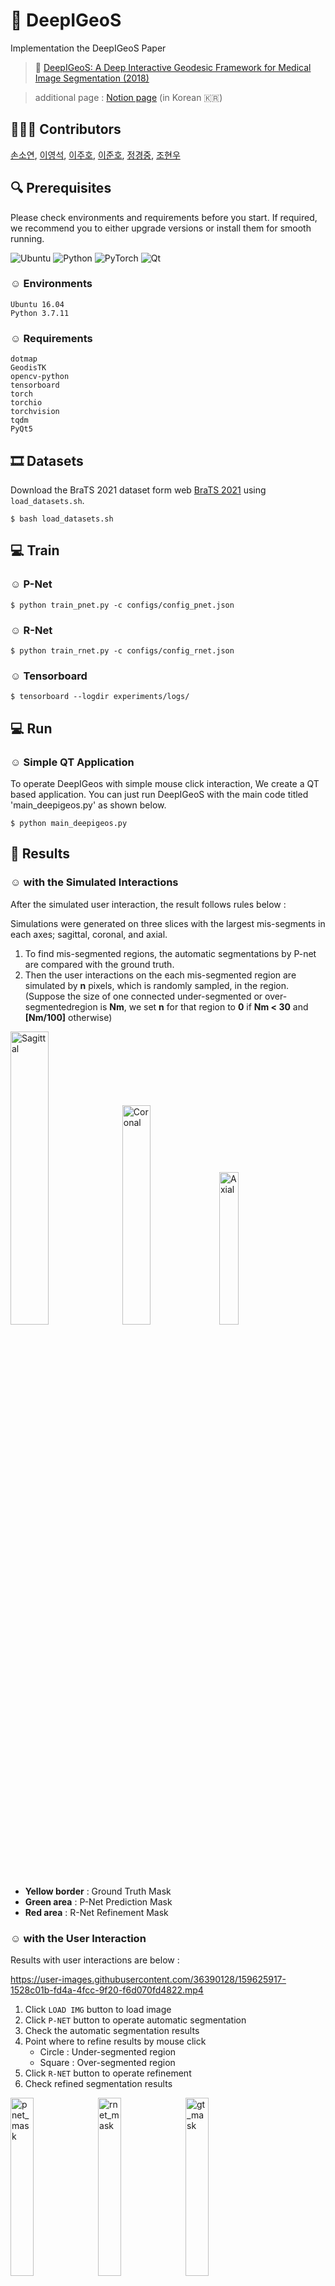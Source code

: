 # :brain: DeepIGeoS
Implementation the DeepIGeoS Paper
> :page_facing_up: [DeepIGeoS: A Deep Interactive Geodesic Framework for Medical Image Segmentation (2018)](https://ieeexplore.ieee.org/abstract/document/8370732)
 
> additional page : [Notion page](https://www.notion.so/modulabs/HIT-LAB-783449555af449f89c0b2f2dc4a5a72b?p=9f00609e62a24d32af95a7416703119f) (in Korean :kr:) 

## 👨🏻‍💻 Contributors
[손소연](https://github.com/soyounson), [이영석](https://github.com/younnggsuk), [이주호](https://github.com/wngh577), [이준호](https://github.com/junhoning), [정경중](https://github.com/KyeongJoong), [조현우](https://github.com/hwcho1130)

## :mag: Prerequisites
Please check environments and requirements before you start. If required, we recommend you to either upgrade versions or install them for smooth running.

![Ubuntu](https://img.shields.io/badge/Ubuntu-E95420?style=for-the-badge&logo=ubuntu&logoColor=white)
![Python](https://img.shields.io/badge/python-3670A0?style=for-the-badge&logo=python&logoColor=ffdd54)
![PyTorch](https://img.shields.io/badge/PyTorch-%23EE4C2C.svg?style=for-the-badge&logo=PyTorch&logoColor=white)
![Qt](https://img.shields.io/badge/Qt-%23217346.svg?style=for-the-badge&logo=Qt&logoColor=white)

### ☺︎ Environments
`Ubuntu 16.04`  
`Python 3.7.11`

### ☺︎ Requirements
```
dotmap
GeodisTK
opencv-python
tensorboard
torch
torchio
torchvision
tqdm
PyQt5
```

## :film_strip: Datasets
Download the BraTS 2021 dataset form web [BraTS 2021](https://arxiv.org/pdf/2107.02314.pdf) using `load_datasets.sh`.  

```
$ bash load_datasets.sh
```

## :computer: Train

### ☺︎ P-Net
```
$ python train_pnet.py -c configs/config_pnet.json
```

### ☺︎ R-Net
```
$ python train_rnet.py -c configs/config_rnet.json
```

### ☺︎ Tensorboard
```
$ tensorboard --logdir experiments/logs/
```

## :computer: Run

### ☺︎ Simple QT Application
To operate DeepIGeos with simple mouse click interaction, We create a QT based application. You can just run DeepIGeoS with the main code titled 'main_deepigeos.py' as shown below.
```
$ python main_deepigeos.py
```

## :dna: Results

### ☺︎ with the Simulated Interactions
After the simulated user interaction, the result follows rules below : 

Simulations were generated on three slices with the largest mis-segments in each axes; sagittal, coronal, and axial.
1. To find mis-segmented regions, the automatic segmentations by P-net are compared with the ground truth.
2. Then the user interactions on the each mis-segmented region are simulated by **n** pixels, which is randomly sampled, in the region. (Suppose the size of one connected under-segmented or over-segmentedregion is **Nm**, we set **n** for that region to **0** if **Nm < 30** and **[Nm/100]** otherwise)

<div>
  <img alt="Sagittal" src=./assets/sagittal.gif width="34.7%">
  <img alt="Coronal" src=./assets/coronal.gif width="30%">
  <img alt="Axial" src=./assets/axial.gif width="25%">
</div>

- **Yellow border** : Ground Truth Mask
- **Green area** : P-Net Prediction Mask
- **Red area** : R-Net Refinement Mask

### ☺︎ with the User Interaction
Results with user interactions are below : 

https://user-images.githubusercontent.com/36390128/159625917-1528c01b-fd4a-4fcc-9f20-f6d070fd4822.mp4

1. Click `LOAD IMG` button to load image
2. Click `P-NET` button to operate automatic segmentation
3. Check the automatic segmentation results
4. Point where to refine results by mouse click 
    - Circle : Under-segmented region
    - Square : Over-segmented region
5. Click `R-NET` button to operate refinement
6. Check refined segmentation results

<div>
  <img alt="pnet_mask" src=https://user-images.githubusercontent.com/36390128/160296620-2df6db14-cb23-4538-9850-0ffed412e05f.png width="27%">
  <img alt="rnet_mask" src=https://user-images.githubusercontent.com/36390128/160296622-d26d171d-e7c4-4917-a7f9-5ae8564f8137.png width="27%">
  <img alt="gt_mask" src=https://user-images.githubusercontent.com/36390128/160296615-f2fca9cc-5126-4eaa-83c7-07b81095119f.png width="27%">
</div>

- **Green Volume** : P-Net Prediction Mask
- **Red Volume** : R-Net Refinement Mask
- **Blue Volume** : Ground Truth Mask

## :page_facing_up: Background of DeepIGeoS
For the implementation of the DeepIGeoS paper, all steps, we understood and performed are described in the following subsections. 

### ☺︎ Abstract
- Consider a deep CNN-based interactive framework for the 2D and 3D medical image segmentation
- Present a new way to combine user interactions with CNNs based on geodesic distance maps
- Propose a resolution-preserving CNN structure which leads to a more detailed segmentation result compared with traditional CNNs with resolution loss
- Extend the current RNN-based CRFs for segmentation so that the back-propagatable CRFs can use user interactions as hard constraints and all the parameters of potential functions can be trained in an end-to-end way.

### ☺︎ Architecture

<div>
  <img src="./assets/architecture.png" alt=architecture width="80%">
  <p><i><a href="https://arxiv.org/abs/1707.00652" target="_blank" rel="noopener noreferrer">https://arxiv.org/abs/1707.00652</a></i></p>
</div>

Two stage pipeline : P-Net(obtains automatically initial segmentation) + R-Net(refines initial segmentation w/ small # of user interactions that we encode as geodesic distance maps)

- P-Net : use CNN to obtain an **initial automatic segmentation**
- R-Net: refine the segmentation by taking as input **the original image, the initial segmentation and geodesic distance maps** based on foreground/background user interactions.


### ☺︎ CRF-Net

<div>
  <img width="50%" alt="crf-rnn" src="./assets/crf-rnn.png">
  <p><i><a href="https://arxiv.org/abs/1502.03240" target="_blank" rel="noopener noreferrer">https://arxiv.org/abs/1502.03240</a></i></p>
</div>

The CRF-Net(f) is connected to P-Net and also the CRF-Net(fu) is connected to R-Net.
- CRF-Net(f): extend [CRF based on RNN](https://arxiv.org/abs/1502.03240) so that the pairwise potentials can be freeform functions.
- CRF-Net(fu): integrate user interactions in our CRF-Net(f) in the interactive refinement context.
- **But here CRF-Nets are not implemented for simplicity**

### ☺︎ Geodesic Distance Maps

<div>
  <img width="50%" alt="geodesicmap" src="./assets/geodesicmap.png">
  <p><i><a href="https://towardsdatascience.com/preserving-geodesic-distance-for-non-linear-datasets-isomap-d24a1a1908b2" target="_blank" rel="noopener noreferrer">https://towardsdatascience.com/preserving-geodesic-distance-for-non-linear-datasets-isomap-d24a1a1908b2</a></i></p>
</div>

The interactions with the same label are converted into a distance map.
- The euclidean distance treats each direction equally and it does not take the image context into account.
- In contrast, the geodesic distance helps to better differentiate neighboring pixels with different appearances, and improves label consistency in homogeneous regions. 
 

### ☺︎ BraTS Dataset

<div>
  <img width="50%" alt="brats" src="./assets/brats.png">
  <p><i><a href="https://arxiv.org/pdf/2107.02314.pdf" target="_blank" rel="noopener noreferrer">https://arxiv.org/pdf/2107.02314.pdf</a></i></p>
</div>

We only consider T2-FLAIR(panel C) images in the [BraTS 2021](https://arxiv.org/pdf/2107.02314.pdf) and segment the whole tumor.
- The BraTS dataset describes a retrospective collection of brain tumor mpMRI scans acquired from multiple different institutions under standard clinical conditions, but with different equipment and imaging protocols, resulting in a vastly heterogeneous image quality reflecting diverse clinical practice across different institutions. Inclusion criteria comprised pathologically confirmed diagnosis and available MGMT promoter methylation status. These data have been updated, since BraTS 2020, increasing the total number of cases from 660 to 2,000.
